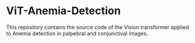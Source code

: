 # ViT-Anemia-Detection
This repository contains the source code of the Vision transformer applied to Anemia detection in palpebral and conjunctival images.
